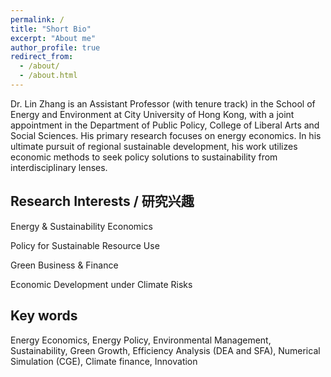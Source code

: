 ```yaml
---
permalink: /
title: "Short Bio"
excerpt: "About me"
author_profile: true
redirect_from: 
  - /about/
  - /about.html
---
```


Dr. Lin Zhang is an Assistant Professor (with tenure track) in the School of Energy and Environment at City University of Hong Kong, with a joint appointment in the Department of Public Policy, College of Liberal Arts and Social Sciences. His primary research focuses on energy economics. In his ultimate pursuit of regional sustainable development, his work utilizes economic methods to seek policy solutions to sustainability from interdisciplinary lenses.

Research Interests / 研究兴趣
------
Energy & Sustainability Economics

Policy for Sustainable Resource Use 

Green Business & Finance

Economic Development under Climate Risks

Key words
------
Energy Economics, Energy Policy, Environmental Management, Sustainability, Green Growth, Efficiency Analysis (DEA and SFA), Numerical Simulation (CGE), Climate finance, Innovation

